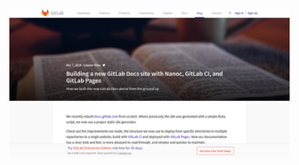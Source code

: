 <!-- .slide: data-background="resources/gitlab.png" data-state="dim" -->

![Gitlab](resources/gitlab.png)
